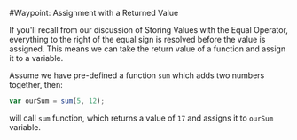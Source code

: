 #Waypoint: Assignment with a Returned Value

If you'll recall from our discussion of Storing Values with the Equal Operator, everything to the right of the equal sign is resolved before the value is assigned. This means we can take the return value of a function and assign it to a variable.

Assume we have pre-defined a function `sum` which adds two numbers together, then:

```js
var ourSum = sum(5, 12);
```

will call `sum` function, which returns a value of `17` and assigns it to `ourSum` variable.